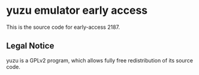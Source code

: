 yuzu emulator early access
=============

This is the source code for early-access 2187.

## Legal Notice

yuzu is a GPLv2 program, which allows fully free redistribution of its source code.
